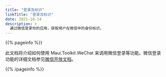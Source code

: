 ```yaml
---
title: "登录及标识"
linkTitle: "登录及标识"
date: 2021-10-14
description: >
  通过微信登录你的应用，获取用户在微信中的身份标识。
---
```


{{% pageinfo %}}

此文档将介绍如何使用 Maui.Toolkit.WeChat 来调用微信登录等功能。微信登录功能的详细文档参见<a href='https://developers.weixin.qq.com/doc/oplatform/Mobile_App/WeChat_Login/Development_Guide.html' target='_blank'>微信开放文档</a>。

{{% /pageinfo %}}